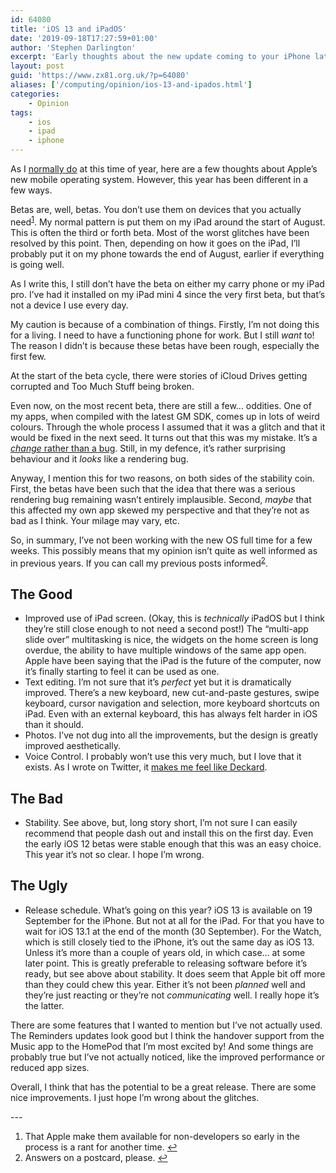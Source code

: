 ```yaml
---
id: 64080
title: 'iOS 13 and iPadOS'
date: '2019-09-18T17:27:59+01:00'
author: 'Stephen Darlington'
excerpt: 'Early thoughts about the new update coming to your iPhone later this week.'
layout: post
guid: 'https://www.zx81.org.uk/?p=64080'
aliases: ['/computing/opinion/ios-13-and-ipados.html']
categories:
    - Opinion
tags:
    - ios
    - ipad
    - iphone
---
```


As I [normally do](https://www.zx81.org.uk/computing/opinion/ios-12.html) at this time of year, here are a few thoughts about Apple’s new mobile operating system. However, this year has been different in a few ways.

Betas are, well, betas. You don’t use them on devices that you actually need<sup>[1](#fn1-21814 "see footnote")</sup>. My normal pattern is put them on my iPad around the start of August. This is often the third or forth beta. Most of the worst glitches have been resolved by this point. Then, depending on how it goes on the iPad, I’ll probably put it on my phone towards the end of August, earlier if everything is going well.

As I write this, I still don’t have the beta on either my carry phone or my iPad pro. I’ve had it installed on my iPad mini 4 since the very first beta, but that’s not a device I use every day.

My caution is because of a combination of things. Firstly, I’m not doing this for a living. I need to have a functioning phone for work. But I still *want* to! The reason I didn’t is because these betas have been rough, especially the first few.

At the start of the beta cycle, there were stories of iCloud Drives getting corrupted and Too Much Stuff being broken.

Even now, on the most recent beta, there are still a few… oddities. One of my apps, when compiled with the latest GM SDK, comes up in lots of weird colours. Through the whole process I assumed that it was a glitch and that it would be fixed in the next seed. It turns out that this was my mistake. It’s a [*change* rather than a bug](https://www.morningswiftui.com/blog/customizing-navigation-bar-ios13). Still, in my defence, it’s rather surprising behaviour and it *looks* like a rendering bug.

Anyway, I mention this for two reasons, on both sides of the stability coin. First, the betas have been such that the idea that there was a serious rendering bug remaining wasn’t entirely implausible. Second, *maybe* that this affected my own app skewed my perspective and that they’re not as bad as I think. Your milage may vary, etc.

So, in summary, I’ve not been working with the new OS full time for a few weeks. This possibly means that my opinion isn’t quite as well informed as in previous years. If you can call my previous posts informed<sup>[2](#fn2-21814 "see footnote")</sup>.

## The Good

- Improved use of iPad screen. (Okay, this is *technically* iPadOS but I think they’re still close enough to not need a second post!) The “multi-app slide over” multitasking is nice, the widgets on the home screen is long overdue, the ability to have multiple windows of the same app open. Apple have been saying that the iPad is the future of the computer, now it’s finally starting to feel it can be used as one.
- Text editing. I’m not sure that it’s *perfect* yet but it is dramatically improved. There’s a new keyboard, new cut-and-paste gestures, swipe keyboard, cursor navigation and selection, more keyboard shortcuts on iPad. Even with an external keyboard, this has always felt harder in iOS than it should.
- Photos. I’ve not dug into all the improvements, but the design is greatly improved aesthetically.
- Voice Control. I probably won’t use this very much, but I love that it exists. As I wrote on Twitter, it [makes me feel like Deckard](https://twitter.com/sdarlington/status/1147044362351783936?s=20).

## The Bad

- Stability. See above, but, long story short, I’m not sure I can easily recommend that people dash out and install this on the first day. Even the early iOS 12 betas were stable enough that this was an easy choice. This year it’s not so clear. I hope I’m wrong.

## The Ugly

- Release schedule. What’s going on this year? iOS 13 is available on 19 September for the iPhone. But not at all for the iPad. For that you have to wait for iOS 13.1 at the end of the month (30 September). For the Watch, which is still closely tied to the iPhone, it’s out the same day as iOS 13. Unless it’s more than a couple of years old, in which case… at some later point. This is greatly preferable to releasing software before it’s ready, but see above about stability. It does seem that Apple bit off more than they could chew this year. Either it’s not been *planned* well and they’re just reacting or they’re not *communicating* well. I really hope it’s the latter.

There are some features that I wanted to mention but I’ve not actually used. The Reminders updates look good but I think the handover support from the Music app to the HomePod that I’m most excited by! And some things are probably true but I’ve not actually noticed, like the improved performance or reduced app sizes.

Overall, I think that has the potential to be a great release. There are some nice improvements. I just hope I’m wrong about the glitches.

<div class="footnotes">---

1. That Apple make them available for non-developers so early in the process is a rant for another time. [↩︎](#fnr1-21814 "return to article")
2. Answers on a postcard, please. [↩︎](#fnr2-21814 "return to article")

</div>